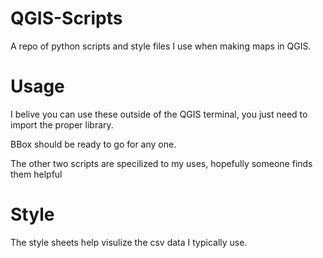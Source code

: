 # QGIS-Scripts
A repo of python scripts and style files I use when making maps in QGIS.

# Usage
I belive you can use these outside of the QGIS terminal, you just need to import the proper library.

BBox should be ready to go for any one.

The other two scripts are specilized to my uses, hopefully someone finds them helpful

# Style
The style sheets help visulize the csv data I typically use.
